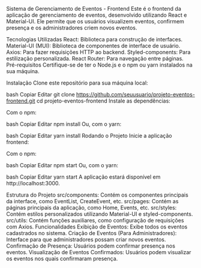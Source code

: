 Sistema de Gerenciamento de Eventos - Frontend
Este é o frontend da aplicação de gerenciamento de eventos, desenvolvido utilizando React e Material-UI. Ele permite que os usuários visualizem eventos, confirmem presença e os administradores criem novos eventos.

Tecnologias Utilizadas
React: Biblioteca para construção de interfaces.
Material-UI (MUI): Biblioteca de componentes de interface de usuário.
Axios: Para fazer requisições HTTP ao backend.
Styled-components: Para estilização personalizada.
React Router: Para navegação entre páginas.
Pré-requisitos
Certifique-se de ter o Node.js e o npm ou yarn instalados na sua máquina.

Instalação
Clone este repositório para sua máquina local:

bash
Copiar
Editar
git clone https://github.com/seuusuario/projeto-eventos-frontend.git
cd projeto-eventos-frontend
Instale as dependências:

Com o npm:

bash
Copiar
Editar
npm install
Ou, com o yarn:

bash
Copiar
Editar
yarn install
Rodando o Projeto
Inicie a aplicação frontend:

Com o npm:

bash
Copiar
Editar
npm start
Ou, com o yarn:

bash
Copiar
Editar
yarn start
A aplicação estará disponível em http://localhost:3000.

Estrutura do Projeto
src/components: Contém os componentes principais da interface, como EventList, CreateEvent, etc.
src/pages: Contém as páginas principais da aplicação, como Home, Events, etc.
src/styles: Contém estilos personalizados utilizando Material-UI e styled-components.
src/utils: Contém funções auxiliares, como configuração de requisições com Axios.
Funcionalidades
Exibição de Eventos: Exibe todos os eventos cadastrados no sistema.
Criação de Eventos (Para Administradores): Interface para que administradores possam criar novos eventos.
Confirmação de Presença: Usuários podem confirmar presença nos eventos.
Visualização de Eventos Confirmados: Usuários podem visualizar os eventos nos quais confirmaram presença.